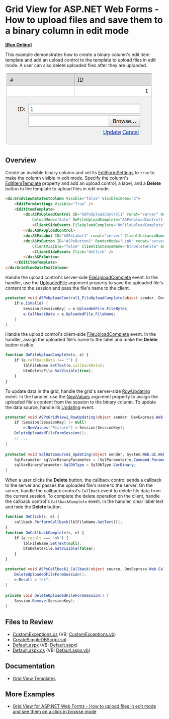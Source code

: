 # Grid View for ASP.NET Web Forms - How to upload files and save them to a binary column in edit mode
<!-- run online -->
**[[Run Online]](https://codecentral.devexpress.com/t285123/)**
<!-- run online end -->

This example demonstrates how to create a binary column's edit item template and add an upload control to the template to upload files in edit mode. A user can also delete uploaded files after they are uploaded.

![Upload files in edit mode](UploadFilesInEditMode.png)

## Overview

Create an invisible binary column and set its [EditFormSettings](https://docs.devexpress.com/AspNet/DevExpress.Web.GridViewDataColumn.EditFormSettings) to `true` to make the column visible in edit mode. Specify the column's [EditItemTemplate](https://docs.devexpress.com/AspNet/DevExpress.Web.GridViewDataColumn.EditItemTemplate) property and add an upload control, a label, and a **Delete** button to the template to upload files in edit mode.

```aspx
<dx:GridViewDataTextColumn Visible="false" VisibleIndex="2">
    <EditFormSettings Visible="True" />
    <EditItemTemplate>
        <dx:ASPxUploadControl ID="ASPxUploadControl1" runat="server" AutoStartUpload="true"
            UploadMode="Auto" OnFileUploadComplete="ASPxUploadControl1_FileUploadComplete">
            <ClientSideEvents FileUploadComplete="OnFileUploadComplete" />
        </dx:ASPxUploadControl>
        <dx:ASPxLabel ID="ASPxLabel1" runat="server" ClientInstanceName="lblFileName" />
        <dx:ASPxButton ID="ASPxButton1" RenderMode="Link" runat="server" Text="Remove"
            ClientVisible="false" ClientInstanceName="btnDeleteFile" AutoPostBack="false">
            <ClientSideEvents Click="OnClick" />
        </dx:ASPxButton>
    </EditItemTemplate>
</dx:GridViewDataTextColumn>
```

Handle the upload control's server-side [FileUploadComplete](https://docs.devexpress.com/AspNet/DevExpress.Web.ASPxUploadControl.FileUploadComplete) event. In the handler, use the [UploadedFile](https://docs.devexpress.com/AspNet/DevExpress.Web.FileUploadCompleteEventArgs.UploadedFile) argument property to save the uploaded file's content to the session and pass the file's name to the client.

```cs
protected void ASPxUploadControl1_FileUploadComplete(object sender, DevExpress.Web.FileUploadCompleteEventArgs e) {
    if(e.IsValid) {
        Session[SessionKey] = e.UploadedFile.FileBytes;
        e.CallbackData = e.UploadedFile.FileName;
    }
}
```

Handle the upload control's client-side [FileUploadComplete](https://docs.devexpress.com/AspNet/js-ASPxClientUploadControl.FileUploadComplete) event. In the handler, assign the uploaded file's name to the label and make the **Delete** button visible.

```js
function OnFileUploadComplete(s, e) {
    if (e.callbackData !== "") {
        lblFileName.SetText(e.callbackData);
        btnDeleteFile.SetVisible(true);
    }
}
```

To update data in the grid, handle the grid's server-side [RowUpdating](https://docs.devexpress.com/AspNet/DevExpress.Web.ASPxGridView.RowUpdating) event. In the handler, use the [NewValues](https://docs.devexpress.com/AspNet/DevExpress.Web.Data.ASPxDataUpdatingEventArgs.NewValues) argument property to assign the uploaded file's content from the session to the binary column. To update the data source, handle its [Updating](https://learn.microsoft.com/en-us/dotnet/api/system.web.ui.webcontrols.sqldatasource.updating?view=netframework-4.8) event.

```cs
protected void ASPxGridView1_RowUpdating(object sender, DevExpress.Web.Data.ASPxDataUpdatingEventArgs e) {
    if (Session[SessionKey] != null)
        e.NewValues["Picture"] = Session[SessionKey];
    DeleteUploadedFileFormSession();
    // ...
}

protected void SqlDataSource1_Updating(object sender, System.Web.UI.WebControls.SqlDataSourceCommandEventArgs e) {
    SqlParameter sqlVarBinaryParameter = (SqlParameter)e.Command.Parameters[0];
    sqlVarBinaryParameter.SqlDbType = SqlDbType.VarBinary;
}
```

When a user clicks the **Delete** button, the callback control sends a callback to the server and passes the uploaded file's name to the server. On the server, handle the callback control's `Callback` event to delete file data from the current session. To complete the delete operation on the client, handle the callback control's `CallbackComplete` event. In the handler, clear label text and hide the **Delete** button.

```js
function OnClick(s, e) {
    callback.PerformCallback(lblFileName.GetText());
}
function OnCallbackComplete(s, e) {
    if (e.result === "ok") {
        lblFileName.SetText(null);
        btnDeleteFile.SetVisible(false);
    }
}
```

```cs
protected void ASPxCallback1_Callback(object source, DevExpress.Web.CallbackEventArgs e) {
    DeleteUploadedFileFormSession();
    e.Result = "ok";
}

private void DeleteUploadedFileFormSession() {
    Session.Remove(SessionKey);
}
```

## Files to Review

* [CustomExceptions.cs](./CS/App_Code/CustomExceptions.cs) (VB: [CustomExceptions.vb](./VB/App_Code/CustomExceptions.vb))
* [CreateSimpleDBScript.sql](./CS/CreateSimpleDBScript.sql)
* [Default.aspx](./CS/Default.aspx) (VB: [Default.aspx](./VB/Default.aspx))
* [Default.aspx.cs](./CS/Default.aspx.cs) (VB: [Default.aspx.vb](./VB/Default.aspx.vb))

## Documentation

* [Grid View Templates](https://docs.devexpress.com/AspNet/3718/components/grid-view/concepts/templates)

## More Examples

* [Grid View for ASP.NET Web Forms - How to upload files in edit mode and see them on a click in browse mode](https://github.com/DevExpress-Examples/aspxgridview-upload-files)
